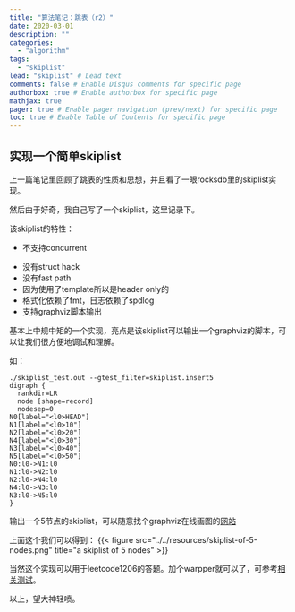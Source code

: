 ```yaml
---
title: "算法笔记：跳表（r2）"
date: 2020-03-01
description: ""
categories:
  - "algorithm"
tags:
  - "skiplist"
lead: "skiplist" # Lead text
comments: false # Enable Disqus comments for specific page
authorbox: true # Enable authorbox for specific page
mathjax: true
pager: true # Enable pager navigation (prev/next) for specific page
toc: true # Enable Table of Contents for specific page
---
```


## 实现一个简单skiplist

上一篇笔记里回顾了跳表的性质和思想，并且看了一眼rocksdb里的skiplist实现。

然后由于好奇，我自己写了一个skiplist，这里记录下。

该skiplist的特性：
- 不支持concurrent
<!--more-->
- 没有struct hack
- 没有fast path
- 因为使用了template所以是header only的
- 格式化依赖了fmt，日志依赖了spdlog
- 支持graphviz脚本输出

基本上中规中矩的一个实现，亮点是该skiplist可以输出一个graphviz的脚本，可以让我们很方便地调试和理解。

如：
```
./skiplist_test.out --gtest_filter=skiplist.insert5
digraph {  
  rankdir=LR 
  node [shape=record]
  nodesep=0
N0[label="<l0>HEAD"]
N1[label="<l0>10"]
N2[label="<l0>20"]
N4[label="<l0>30"]
N3[label="<l0>40"]
N5[label="<l0>50"]
N0:l0->N1:l0
N1:l0->N2:l0
N2:l0->N4:l0
N4:l0->N3:l0
N3:l0->N5:l0
}
```
输出一个5节点的skiplist，可以随意找个graphviz在线画图的[网站](https://dreampuf.github.io/GraphvizOnline/)

上面这个我们可以得到：
{{< figure src="../../resources/skiplist-of-5-nodes.png" title="a skiplist of 5 nodes" >}}

当然这个实现可以用于leetcode1206的答题。加个warpper就可以了，可参考[相关测试](https://github.com/Hazy2019/cppcraft/blob/master/src/educational/skiplist_test.cc)。

以上，望大神轻喷。